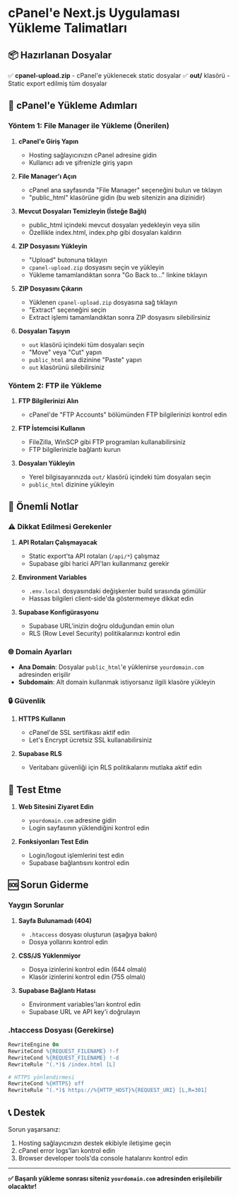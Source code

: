 # cPanel'e Next.js Uygulaması Yükleme Talimatları

## 📦 Hazırlanan Dosyalar

✅ **cpanel-upload.zip** - cPanel'e yüklenecek static dosyalar
✅ **out/** klasörü - Static export edilmiş tüm dosyalar

## 🚀 cPanel'e Yükleme Adımları

### Yöntem 1: File Manager ile Yükleme (Önerilen)

1. **cPanel'e Giriş Yapın**
   - Hosting sağlayıcınızın cPanel adresine gidin
   - Kullanıcı adı ve şifrenizle giriş yapın

2. **File Manager'ı Açın**
   - cPanel ana sayfasında "File Manager" seçeneğini bulun ve tıklayın
   - "public_html" klasörüne gidin (bu web sitenizin ana dizinidir)

3. **Mevcut Dosyaları Temizleyin (İsteğe Bağlı)**
   - public_html içindeki mevcut dosyaları yedekleyin veya silin
   - Özellikle index.html, index.php gibi dosyaları kaldırın

4. **ZIP Dosyasını Yükleyin**
   - "Upload" butonuna tıklayın
   - `cpanel-upload.zip` dosyasını seçin ve yükleyin
   - Yükleme tamamlandıktan sonra "Go Back to..." linkine tıklayın

5. **ZIP Dosyasını Çıkarın**
   - Yüklenen `cpanel-upload.zip` dosyasına sağ tıklayın
   - "Extract" seçeneğini seçin
   - Extract işlemi tamamlandıktan sonra ZIP dosyasını silebilirsiniz

6. **Dosyaları Taşıyın**
   - `out` klasörü içindeki tüm dosyaları seçin
   - "Move" veya "Cut" yapın
   - `public_html` ana dizinine "Paste" yapın
   - `out` klasörünü silebilirsiniz

### Yöntem 2: FTP ile Yükleme

1. **FTP Bilgilerinizi Alın**
   - cPanel'de "FTP Accounts" bölümünden FTP bilgilerinizi kontrol edin

2. **FTP İstemcisi Kullanın**
   - FileZilla, WinSCP gibi FTP programları kullanabilirsiniz
   - FTP bilgilerinizle bağlantı kurun

3. **Dosyaları Yükleyin**
   - Yerel bilgisayarınızda `out/` klasörü içindeki tüm dosyaları seçin
   - `public_html` dizinine yükleyin

## 🔧 Önemli Notlar

### ⚠️ Dikkat Edilmesi Gerekenler

1. **API Rotaları Çalışmayacak**
   - Static export'ta API rotaları (`/api/*`) çalışmaz
   - Supabase gibi harici API'ları kullanmanız gerekir

2. **Environment Variables**
   - `.env.local` dosyasındaki değişkenler build sırasında gömülür
   - Hassas bilgileri client-side'da göstermemeye dikkat edin

3. **Supabase Konfigürasyonu**
   - Supabase URL'inizin doğru olduğundan emin olun
   - RLS (Row Level Security) politikalarınızı kontrol edin

### 🌐 Domain Ayarları

- **Ana Domain**: Dosyalar `public_html`'e yüklenirse `yourdomain.com` adresinden erişilir
- **Subdomain**: Alt domain kullanmak istiyorsanız ilgili klasöre yükleyin

### 🔒 Güvenlik

1. **HTTPS Kullanın**
   - cPanel'de SSL sertifikası aktif edin
   - Let's Encrypt ücretsiz SSL kullanabilirsiniz

2. **Supabase RLS**
   - Veritabanı güvenliği için RLS politikalarını mutlaka aktif edin

## 📱 Test Etme

1. **Web Sitesini Ziyaret Edin**
   - `yourdomain.com` adresine gidin
   - Login sayfasının yüklendiğini kontrol edin

2. **Fonksiyonları Test Edin**
   - Login/logout işlemlerini test edin
   - Supabase bağlantısını kontrol edin

## 🆘 Sorun Giderme

### Yaygın Sorunlar

1. **Sayfa Bulunamadı (404)**
   - `.htaccess` dosyası oluşturun (aşağıya bakın)
   - Dosya yollarını kontrol edin

2. **CSS/JS Yüklenmiyor**
   - Dosya izinlerini kontrol edin (644 olmalı)
   - Klasör izinlerini kontrol edin (755 olmalı)

3. **Supabase Bağlantı Hatası**
   - Environment variables'ları kontrol edin
   - Supabase URL ve API key'i doğrulayın

### .htaccess Dosyası (Gerekirse)

```apache
RewriteEngine On
RewriteCond %{REQUEST_FILENAME} !-f
RewriteCond %{REQUEST_FILENAME} !-d
RewriteRule ^(.*)$ /index.html [L]

# HTTPS yönlendirmesi
RewriteCond %{HTTPS} off
RewriteRule ^(.*)$ https://%{HTTP_HOST}%{REQUEST_URI} [L,R=301]
```

## 📞 Destek

Sorun yaşarsanız:
1. Hosting sağlayıcınızın destek ekibiyle iletişime geçin
2. cPanel error logs'ları kontrol edin
3. Browser developer tools'da console hatalarını kontrol edin

---

**✅ Başarılı yükleme sonrası siteniz `yourdomain.com` adresinden erişilebilir olacaktır!**
